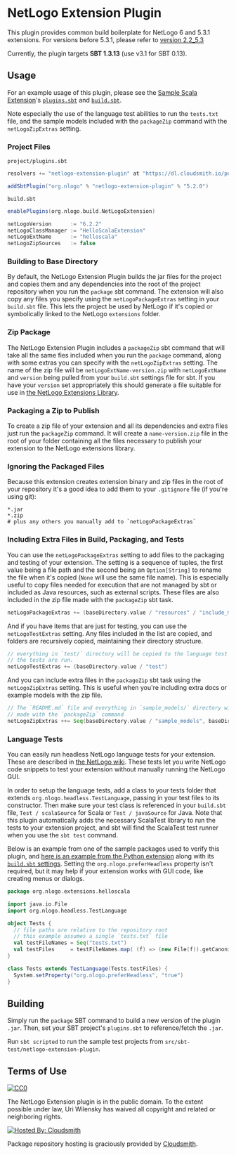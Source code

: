 # NetLogo Extension Plugin

This plugin provides common build boilerplate for NetLogo 6 and 5.3.1 extensions. For versions before 5.3.1, please refer to [version 2.2_5.3](https://github.com/NetLogo/NetLogo-Extension-Plugin/tree/v2.2_5.3-M1)

Currently, the plugin targets **SBT 1.3.13** (use v3.1 for SBT 0.13).

## Usage

For an example usage of this plugin, please see the [Sample Scala Extension](https://github.com/NetLogo/Sample-Scala-Extension)'s [`plugins.sbt`](https://github.com/NetLogo/Sample-Scala-Extension/blob/hexy/project/plugins.sbt) and [`build.sbt`](https://github.com/NetLogo/Sample-Scala-Extension/blob/hexy/build.sbt).

Note especially the use of the language test abilities to run the `tests.txt` file, and the sample models included with
the `packageZip` command with the `netLogoZipExtras` setting.

### Project Files

`project/plugins.sbt`

```scala
resolvers += "netlogo-extension-plugin" at "https://dl.cloudsmith.io/public/netlogo/netlogo-extension-plugin/maven/"

addSbtPlugin("org.nlogo" % "netlogo-extension-plugin" % "5.2.0")
```

`build.sbt`

```scala
enablePlugins(org.nlogo.build.NetLogoExtension)

netLogoVersion      := "6.2.2"
netLogoClassManager := "HelloScalaExtension"
netLogoExtName      := "helloscala"
netLogoZipSources   := false
```

### Building to Base Directory

By default, the NetLogo Extension Plugin builds the jar files for the project and
copies them and any dependencies into the root of the project repository when you
run the `package` sbt command.  The extension will also copy any files you specify
using the `netLogoPackageExtras` setting in your `build.sbt` file.  This lets the
project be used by NetLogo if it's  copied or symbolically linked to the NetLogo
`extensions` folder.

### Zip Package

The NetLogo Extension Plugin includes a `packageZip` sbt command that will take all the
same fies included when you run the `package` command, along with some extras you can
specify with the `netLogoZipExtras` setting.  The name of the zip file will be
`netLogoExtName-version.zip` with `netLogoExtName` and `version` being pulled from your
`build.sbt` settings file for sbt.  If you have your `version` set appropriately this
should generate a file suitable for use in
[the NetLogo Extensions Library](https://github.com/NetLogo/NetLogo-Libraries).

### Packaging a Zip to Publish

To create a zip file of your extension and all its dependencies and extra files just
run the `packageZip` command.  It will create a `name-version.zip` file in the root of
your folder containing all the files necessary to publish your extension to the NetLogo
extensions library.

### Ignoring the Packaged Files

Because this extension creates extension binary and zip files in the root of your repository
it's a good idea to add them to your `.gitignore` file (if you're using git):

```
*.jar
*.zip
# plus any others you manually add to `netLogoPackageExtras`
```

### Including Extra Files in Build, Packaging, and Tests

You can use the `netLogoPackageExtras` setting to add files to the packaging and testing of your
extension.  The setting is a sequence of tuples, the first value being a file path and the second
being an `Option[String]` to rename the file when it's copied (`None` will use the same file name).
This is especially useful to copy files needed for execution that are not managed by sbt or included
as Java resources, such as external scripts.  These files are also included in the zip file made
with the `packageZip` sbt task.

```scala
netLogoPackageExtras += (baseDirectory.value / "resources" / "include_me_1.txt", None)
```

And if you have items that are just for testing, you can use the `netLogoTestExtras` setting.  Any files
included in the list are copied, and folders are recursively copied, maintaining their directory structure.

```scala
// everything in `test/` directory will be copied to the language test directory when
// the tests are run.
netLogoTestExtras += (baseDirectory.value / "test")
```

And you can include extra files in the `packageZip` sbt task using the `netLogoZipExtras` setting.  This is
useful when you're including extra docs or example models with the zip file.

```scala
// The `README.md` file and everything in `sample_models/` directory will be included in the zip file
// made with the `packageZip` command
netLogoZipExtras ++= Seq(baseDirectory.value / "sample_models", baseDirectory.value / "README.md")
```

### Language Tests

You can easily run headless NetLogo language tests for your extension.  These are described
in [the NetLogo wiki](https://github.com/NetLogo/NetLogo/wiki/Language-tests).  These tests let you write NetLogo code snippets to test your extension without manually running the NetLogo GUI.

In order to setup the language tests, add a class to your tests folder that extends `org.nlogo.headless.TestLanguage`, passing in your test files to its constructor.  Then make sure your test class is referenced in your `build.sbt` file, `Test / scalaSource` for Scala or `Test / javaSource` for Java.  Note that this plugin automatically adds the necessary ScalaTest library to run the tests to your extension project, and sbt will find the ScalaTest test runner when you use the `sbt test` command.

Below is an example from one of the sample packages used to verify this plugin, and [here is an example from the Python extension](https://github.com/NetLogo/Python-Extension/blob/master/src/test/Tests.scala) along with its [`build.sbt` settings](https://github.com/NetLogo/Python-Extension/blob/master/build.sbt).  Setting the `org.nlogo.preferHeadless` property isn't required, but it may help if your extension works with GUI code, like creating menus or dialogs.

```scala
package org.nlogo.extensions.helloscala

import java.io.File
import org.nlogo.headless.TestLanguage

object Tests {
  // file paths are relative to the repository root
  // this example assumes a single `tests.txt` file
  val testFileNames = Seq("tests.txt")
  val testFiles     = testFileNames.map( (f) => (new File(f)).getCanonicalFile )
}

class Tests extends TestLanguage(Tests.testFiles) {
  System.setProperty("org.nlogo.preferHeadless", "true")
}
```

## Building

Simply run the `package` SBT command to build a new version of the plugin `.jar`.  Then, set your SBT project's `plugins.sbt` to reference/fetch the `.jar`.

Run `sbt scripted` to run the sample test projects from `src/sbt-test/netlogo-extension-plugin`.

## Terms of Use

[![CC0](http://i.creativecommons.org/p/zero/1.0/88x31.png)](http://creativecommons.org/publicdomain/zero/1.0/)

The NetLogo Extension plugin is in the public domain.  To the extent possible under law, Uri Wilensky has waived all copyright and related or neighboring rights.

[![Hosted By: Cloudsmith](https://img.shields.io/badge/OSS%20hosting%20by-cloudsmith-blue?logo=cloudsmith&style=flat-square)](https://cloudsmith.com)

Package repository hosting is graciously provided by [Cloudsmith](https://cloudsmith.com).
